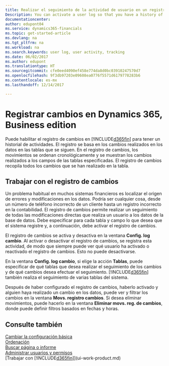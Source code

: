 ```yaml
---
title: Realizar el seguimiento de la actividad de usuario en un registro de cambios | Documentos de Microsoft
Description: You can activate a user log so that you have a history of any changes made to data in tracked tables.
documentationcenter: 
author: edupont04
ms.service: dynamics365-financials
ms.topic: get-started-article
ms.devlang: na
ms.tgt_pltfrm: na
ms.workload: na
ms.search.keywords: user log, user activity, tracking
ms.date: 06/02/2017
ms.author: edupont
ms.translationtype: HT
ms.sourcegitcommit: cfe0eed4090ef458e774da8d0bc03910247570d7
ms.openlocfilehash: 9f3db97203e09608ea0776f5571d6179778283b6
ms.contentlocale: es-mx
ms.lasthandoff: 12/14/2017

---
```

# <a name="logging-changes-in-dynamics-365-business-edition"></a>Registrar cambios en Dynamics 365, Business edition 
Puede habilitar el registro de cambios en [!INCLUDE[d365fin](includes/d365fin_md.md)] para tener un historial de actividades. El registro se basa en los cambios realizados en los datos en las tablas que se siguen. En el registro de cambios, los movimientos se ordenan cronológicamente y se muestran los cambios realizados a los campos de las tablas especificadas. El registro de cambios recopila todos los cambios que se han realizado en la tabla.  

## <a name="working-with-the-change-log"></a>Trabajar con el registro de cambios
Un problema habitual en muchos sistemas financieros es localizar el origen de errores y modificaciones en los datos. Podría ser cualquier cosa, desde un número de teléfono incorrecto de un cliente hasta un registro incorrecto en la contabilidad. El registro de cambios permite realizar un seguimiento de todas las modificaciones directas que realiza un usuario a los datos de la base de datos. Debe especificar para cada tabla y campo lo que desea que el sistema registre y, a continuación, debe activar el registro de cambios.  

El registro de cambios se activa y desactiva en la ventana **Config. log cambio**. Al activar o desactivar el registro de cambios, se registra esta actividad, de modo que siempre puede ver qué usuario ha activado o reactivado el registro de cambios. Esto no puede desactivarse.  

En la ventana **Config. log cambio**, si elige la acción **Tablas**, puede especificar de qué tablas que desea realizar el seguimiento de los cambios y de qué cambios desea efectuar el seguimiento. [!INCLUDE[d365fin](includes/d365fin_md.md)] también realiza el seguimiento de varias tablas del sistema.

Después de haber configurado el registro de cambios, haberlo activado y alguien haya realizado un cambio en los datos, puede ver y filtrar los cambios en la ventana **Movs. registro cambios**. Si desea eliminar movimientos, puede hacerlo en la ventana **Eliminar movs. reg. de cambios**, donde puede definir filtros basados en fechas y horas.  

## <a name="see-also"></a>Consulte también
[Cambiar la configuración básica](ui-change-basic-settings.md)  
[Ordenación](ui-sorting.md)  
[Buscar página o informe](ui-search.md)  
[Administrar usuarios y permisos](ui-how-users-permissions.md)    
[Trabajar con [!INCLUDE[d365fin](includes/d365fin_md.md)]](ui-work-product.md)  

